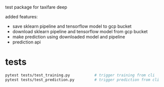 
test package for taxifare deep

added features:
- save sklearn pipeline and tensorflow model to gcp bucket
- download sklearn pipeline and tensorflow model from gcp bucket
- make prediction using downloaded model and pipeline
- prediction api

# tests

``` bash
pytest tests/test_training.py           # trigger training from cli
pytest tests/test_prediction.py         # trigger prediction from cli
```
